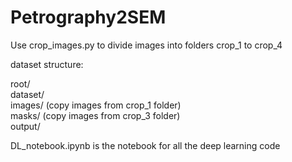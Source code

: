 # Petrography2SEM

Use crop_images.py to divide images into folders crop_1 to crop_4 <br />

dataset structure: <br />

<space>root/ <br />
<space><space>dataset/ <br />
<space><space>images/ (copy images from crop_1 folder) <br />
<space><space>masks/ (copy images from crop_3 folder) <br />
<space><space>output/ <br />
  
  
DL_notebook.ipynb is the notebook for all the deep learning code 
